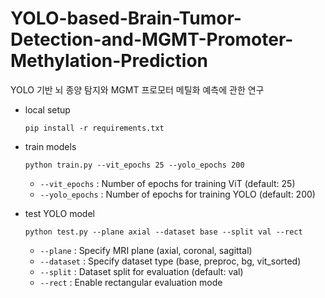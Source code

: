 # YOLO-based-Brain-Tumor-Detection-and-MGMT-Promoter-Methylation-Prediction
YOLO 기반 뇌 종양 탐지와 MGMT 프로모터 메틸화 예측에 관한 연구

- local setup
  ```
  pip install -r requirements.txt
  ```
  
- train models
  ```
  python train.py --vit_epochs 25 --yolo_epochs 200
  ```
  - `--vit_epochs` : Number of epochs for training ViT (default: 25)
  - `--yolo_epochs` : Number of epochs for training YOLO (default: 200)
    
- test YOLO model
  ```
  python test.py --plane axial --dataset base --split val --rect
  ```
  - `--plane` : Specify MRI plane (axial, coronal, sagittal)
  - `--dataset` : Specify dataset type (base, preproc, bg, vit_sorted)
  - `--split` : Dataset split for evaluation (default: val)
  - `--rect` : Enable rectangular evaluation mode

  
